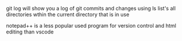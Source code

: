 git log will show you a log of git commits and changes
using ls list's all directories wthin the current directory that is in use

notepad++ is a less popular used program for version control and html editing than vscode
